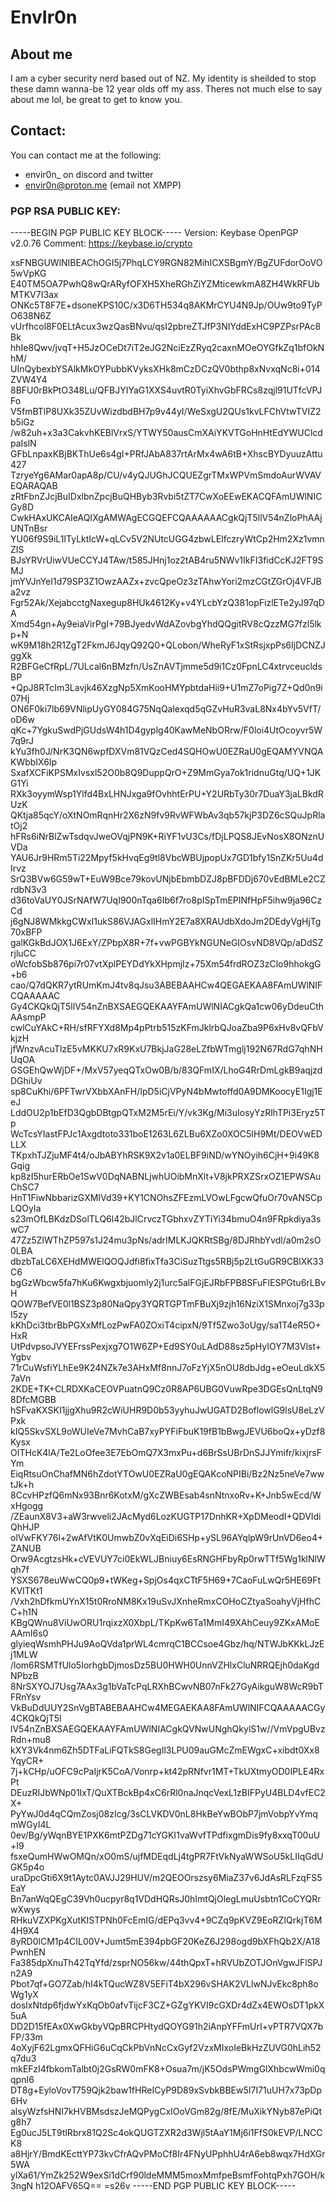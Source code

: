 # EnvIr0n

## About me
I am a cyber security nerd based out of NZ. My identity is sheilded to stop these damn wanna-be 12 year olds off my ass.
Theres not much else to say about me lol, be great to get to know you.

## Contact:
You can contact me at the following:
  - envir0n_ on discord and twitter
  - envir0n@proton.me (email not XMPP)

### PGP RSA PUBLIC KEY:
-----BEGIN PGP PUBLIC KEY BLOCK-----
Version: Keybase OpenPGP v2.0.76
Comment: https://keybase.io/crypto

xsFNBGUWlNIBEAChOGI5j7PhqLCY9RGN82MihICXSBgmY/BgZUFdorOoVO5wVpKG
E40TM5OA7PwhQ8wQrARyfOFXH5XheRGhZiYZMticewkmA8ZH4WkRFUbMTKV7I3ax
ONKc5T8F7E+dsoneKPS10C/x3D6TH534q8AKMrCYU4N9Jp/OUw9to9TyPO638N6Z
vUrfhcol8F0ELtAcux3wzQasBNvu/qsI2pbreZTJfP3NIYddExHC9PZPsrPAc8Bk
hhIe8Qwv/jvqT+H5JzOCeDt7iT2eJG2NciEzZRyq2caxnMOeOYGfkZq1bfOkNhM/
UInQybexbYSAlkMkOYPubbKVyksXHk8mCzDCzQV0bthp8xNvxqNc8i+014ZVW4Y4
8BFU0rBkPtO348Lu/QFBJYIYaG1XXS4uvtR0TyiXhvGbFRCs8zqjl91UTfcVPJFo
V5fmBTlP8UXk35ZUvWizdbdBH7p9v44yI/WeSxgU2QUs1kvLFChVtwTVIZ2b5iGz
/w82uh+x3a3CakvhKEBlVrxS/YTWY50ausCmXAiYKVTGoHnHtEdYWUClcdpaIslN
GFbLnpaxKBjBKThUe6s4gI+PRfJAbA837rtArMx4wA6tB+XhscBYDyuuzAttu427
TzryeYg6AMar0apA8p/CU/v4yQJUGhJCQUEZgrTMxWPVmSmdoAurWVAVEQARAQAB
zRtFbnZJcjBuIDxlbnZpcjBuQHByb3Rvbi5tZT7CwXoEEwEKACQFAmUWlNICGy8D
CwkHAxUKCAIeAQIXgAMWAgECGQEFCQAAAAAACgkQjT5llV54nZloPhAAjUNTnBsr
YU06f9S9iL1ITyLktIcW+qLCv5V2NUtcUGG4zbwLEIfczryWtCp2Hm2Xz1vmnZIS
BJsYRVrUiwVUeCCYJ4TAw/t585JHnj1oz2tAB4ru5NWv1IkFI3fidCcKJ2FT9SMJ
jmYVJnYeI1d79SP3Z1OwzAAZx+zvcQpeOz3zTAhwYori2mzCGtZGrOj4VFJBa2vz
Fgr52Ak/XejabcctgNaxegup8HUk4612Ky+v4YLcbYzQ381opFizlETe2yJ97qDA
Xmd54gn+Ay9eiaVirPgI+79BJyedvWdAZovbgYhdQQgitRV8cQzzMG7fzl5lkp+N
wK9M18h2R1ZgT2FkmJ6JqyQ92Q0+QLobon/WheRyF1xStRsjxpPs6IjDCNZJggXk
R2BFGeCfRpL/7ULcal6nBMzfn/UsZnAVTjmme5d9i1Cz0FpnLC4xtrvceucldsBP
+QpJ8RTcIm3Lavjk46XzgNp5XmKooHMYpbtdaHii9+U1mZ7oPig7Z+Qd0n9i07Hj
ON6F0ki7lb69VNlipUyGY084G75NqQalexqd5qGZvHuR3vaL8Nx4bYv5VfT/oD6w
qKc+7YgkuSwdPjGUdsW4h1D4gyplg40KawMeNbORrw/F0loi4UtOcoyvr5W7q9rJ
kYu3fh0J/NrK3QN6wpfDXVm81VQzCed4SQHOwU0EZRaU0gEQAMYVNQAKWbbIX6Ip
SxafXCFiKPSMxIvsxl52O0b8Q9DuppQrO+Z9MmGya7ok1ridnuGtq/UQ+1JKG1Yi
RXk3oyymWsp1Ylfd4BxLHNJxga9fOvhhtErPU+Y2URbTy30r7DuaY3jaLBkdRUzK
QKtja85qcY/oXtNOmRqnHr2X6zN9fv9RvWFWbAv3qb57kjP3DZ6cSQuJpRlatOj2
hFRs6iNrBlZwTsdqvJweOVqjPN9K+RiYF1vU3Cs/fDjLPQS8JEvNosX8ONznUVDa
YAU6Jr9HRm5Ti22Mpyf5kHvqEg9tl8VbcWBUjpopUx7GD1bfy1SnZKr5Uu4dIrvz
SrQ3BVw6G59wT+EuW9Bce79kovUNjbEbmbDZJ8pBFDDj670vEdBMLe2CZrdbN3v3
d36toVaUY0JSrNAfW7UqI900nTqa6Ib6f7ro8pISpTmEPINfHpF5ihw9ja96CzCd
j6gNJ8WMkkgCWxI1ukS86VJAGxlIHmY2E7a8XRAUdbXdoJm2DEdyVgHjTg70xBFP
galKGkBdJOX1J6ExY/ZPbpX8R+7f+vwPGBYkNGUNeGIOsvND8VQp/aDdSZrjluCC
oWcfobSb876pi7r07vtXplPEYDdYkXHpmjIz+75Xm54frdROZ3zClo9hhokgG+b6
cao/Q7dQKR7ytRUmKmJ4tv8qJsu3ABEBAAHCw4QEGAEKAA8FAmUWlNIFCQAAAAAC
Gy4CKQkQjT5llV54nZnBXSAEGQEKAAYFAmUWlNIACgkQa1cw06yDdeuCthAAsmpP
cwlCuYAkC+RH/sfRFYXd8Mp4pPtrb515zKFmJklrbQJoaZba9P6xHv8vQFbVkjzH
jfWnzvAcuTlzE5vMKKU7xR9KxU7BkjJaG28eLZfbWTmglj192N67RdG7qhNHUqOA
GSGEhQwWjDF+/MxV57yeqQTxOw0B/b/83QFmIX/LhoG4RrDmLgkB9aqjzdDGhiUv
sp8CuKhi/6PFTwrVXbbXAnFH/IpD5iCjVPyN4bMwtoffd0A9DMKoocyE1Igj1EeJ
LddOU2p1bEfD3QgbDBtgpQTxM2M5rEi/Y/vk3Kg/Mi3uIosyYzRlhTPi3Eryz5Tp
WcTcsYIastFPJc1Axgdtoto331boE1263L6ZLBu6XZo0XOC5IH9Mt/DEOVwEDLLX
TKpxhTJZjuMF4t4/oJbABYhRSK9X2v1a0ELBF9iND/wYNOyih6CjH+9i49K8Gqig
kp8zI5hurERbOe1SwV0DqNABNLjwhUOibMnXlt+V8jkPRXZSrxOZ1EPWSAuChSC7
HnT1FiwNbbarizGXMIVd39+KY1CNOhsZFEzmLVOwLFgcwQfuOr70vANSCpLQOyIa
s23mOfLBKdzDSolTLQ6l42bJlCrvczTGbhxvZYTiYi34bmuO4n9FRpkdiya3swC7
47Zz5ZlWThZP597s1J24mu3pNs/adrIMLKJQKRtSBg/8DJRhbYvdl/a0m2sO0LBA
dbzbTaLC6XEHdMWElQOQJdfi8fixTfa3CiSuzTtgs5RBj5p2LtGuGR9CBlXK33C6
bgGzWbcw5fa7hKu6KwgxbjuomIy2j1urc5alFGjEJRbFPB8SFuFlESPGtu6rLBvH
QOW7BefVE0l1BSZ3p80NaQpy3YQRTGPTmFBuXj9zjh16NziX1SMnxoj7g33pI5zy
kKhDci3tbrBbPGXxMfLozPwFA0ZOxiT4cipxN/9Tf5Zwo3oUgy/sa1T4eR5O+HxR
UtPdvpsoJVYEFrssPexjxg7O1W6ZP+Ed9SY0uLAdD88sz5pHyIOY7M3Vlst+Ygbv
71rCuWsfiYLhEe9K24NZk7e3AHxMf8nnJ7oFzYjX5nOU8dbJdg+eOeuLdkX57aVn
2KDE+TK+CLRDXKaCEOVPuatnQ9Cz0R8AP6UBG0VuwRpe3DGEsQnLtqN98DfcMGBB
hSFvaKXSKI1jjgXhu9R2cWiUHR9D0b53yyhuJwUGATD2BoflowlG9lsU8eLzVPxk
kIQ5SkvSXL9oWUIeVe7MvhCaB7xyPYFiFbuK19fB1bBwgJEVU6boQx+yDzf8Kysx
OITHcK4lA/Te2LoOfee3E7EbOmQ7X3mxPu+d6BrSsUBrDnSJJYmifr/kixjrsFYm
EiqRtsuOnChafMN6hZdotYTOwU0EZRaU0gEQAKcoNPIBi/Bz2Nz5neVe7wwtJk+h
8CcvHPzfQ6mNx93Bnr6KotxM/gXcZWBEsab4snNtnxoRv+K+Jnb5wEcd/WxHgogg
/ZEaunX8V3+aW3rwveli2JAcMyd6LozKUGTP17DnhKR+XpDMeodI+QDVIdiQhHJP
olVwFKY76l+2wAfVtK0UmwbZ0vXqEiDi6SHp+ySL96AYqlpW9rUnVD6eo4+ZANUB
Orw9AcgtzsHk+cVEVUY7ci0EkWLJBniuy6EsRNGHFbyRp0rwTTf5Wg1klNlWqh7f
YSXS678euWwCQ0p9+tWKeg+SpjOs4qxCTtF5H69+7CaoFuLwQr5HE69FtKVITKt1
/Vxh2hDfkmUYnX15t0RroNM8Kx19uSvJXnheRmxCOHoCZtyaSoahyVjHfhCC+h1N
KBgQWnu8ViUwORU1rqixzX0XbpL/TKpKw6Ta1MmI49XAhCeuy9ZKxAMoEAAmI6s0
glyieqWsmhPHJu9AoQVda1prWL4cmrqC1BCCsoe4Gbz/hq/NTWJbKKkLJzEj1MLW
/lom6RSMTfUlo5IorhgbDjmosDz5BU0HWH0UnnVZHlxCluNRRQEjh0daKgdNPbzB
8NrSXYOJ7Usg7AAx3g1bVaTcPqLRXhBCwvNB07nFk27GyAikguW8WcR9bTFRnYsv
VkBuDdUUY2SnVgBTABEBAAHCw4MEGAEKAA8FAmUWlNIFCQAAAAACGy4CKQkQjT5l
lV54nZnBXSAEGQEKAAYFAmUWlNIACgkQVNwUNghQkylS1w//VmVpgUBvzRdn+mu8
kXY3Vk4nm6Zh5DTFaLiFQTkS8GegIl3LPU09auGMcZmEWgxC+xibdt0Xx8YqyCR+
7j+kCHp/uOFC9cPaIjrK5CoA/Vonrp+kt42pRNfvr1MT+TkUXtmyOD0IPLE4RxPt
DEuzRIJbWNp01IxT/QuXTBckBp4xC6rRl0naJnqcVexL1zBIFPyU4BLD4vfEC2X+
PyYwJ0d4qCQmZosj08zIcg/3sCLVKDV0nL8HkBeYwBObP7jmVobpYvYmqmWGyI4L
0ev/Bg/yWqnBYE1PXK6mtPZDg71cYGKI1vaWvfTPdfixgmDis9fy8xxqT00uU+I9
fsxeQumHWwOMQn/xO0mS/ujfMDEqdLj4tgPR7FtVkNyaWWSoU5kLIIqGdUGK5p4o
uraDpcGti6X9t1Aytc0AVJJ29HUV/m2QEOOrszsy6MiaZ37v6JdAsRLFzqFS5EaY
Bn7anWqQEgC39Vh0ucpyr8q1VDdHQRsJ0hImtQjOlegLmuUsbtn1CoCYQRrwXwys
RHkuVZXPKgXutKISTPNh0FcEmIG/dEPq3vv4+9CZq9pKVZ9EoRZIQrkjT6M4H9X4
8yRD0lCM1p4CIL00V+Jumt5mE394pbGF20KeZ6J298ogd9bXFhQb2X/A18PwnhEN
Fa385dpXnuTh42TqYfd/zsprNO56kw/44thQpxT+hRVUbZOTJOnVgwJFlSPJn2A9
Pbot7qf+GO7Zab/hI4kTQucWZ8V5EFiT4bX296vSHAK2VLlwNJvEkc8ph8oWg1yX
doslxNtdp6fjdwYxKqOb0afvTijcF3CZ+GZgYKVI9cGXDr4dZx4EWOsDT1pkX5uA
DD2D15fEAx0XwGkbyVQpBRCPHtydQOYG91h2iAnpYFFmUrI+vPTR7VQX7bFP/33m
4oXyjF62LgmxQFHiG6uCqCkPbVnNcCxGyf2VzxMIxoIeBkHzZUVG0hLih52q7du3
mkEFzI4fbkomTalbt0j2GsRW0mFK8+Osua7m/jK5OdsPWmgGlXhbcwWmi0qqpnI6
DT8g+EyloVovT759Qjk2baw1fHReICyP9D89xSvbkBBEw5I7I71uUH7x73pDp6Hv
alsyWzfsHNI7kHVBMsdszJeMQPygCxIOoVGm82g/8fE/MuXikYNyb87ePiQtg8h7
Eg0ucJ5LT9tlRbrx81Q2Sc4okQUGTZXR2d3Wjl5tAaY1Mj6i1FfS0kEVP/LNCCK8
a8HjrY/BmdKEcttYP73kvCfrAQvPMoCf8Ir4FNyUPphhU4rA6eb8wqx7HdXGr5WA
ylXa61/YmZk252W9exSi1dCrf90ldeMMM5moxMmfpeBsmfFohtqPxh7GOH/k3ngN
h12OAFV65Q==
=s26v
-----END PGP PUBLIC KEY BLOCK-----    
